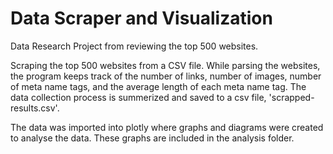 # Data Scraper and Visualization
Data Research Project from reviewing the top 500 websites.

Scraping the top 500 websites from a CSV file.
While parsing the websites, the program keeps track of the number of links, number of images, number of meta name tags, 
and the average length of each meta name tag.
The data collection process is summerized and saved to a csv file, 'scrapped-results.csv'.

The data was imported into plotly where graphs and diagrams were created to analyse the data.
These graphs are included in the analysis folder.
